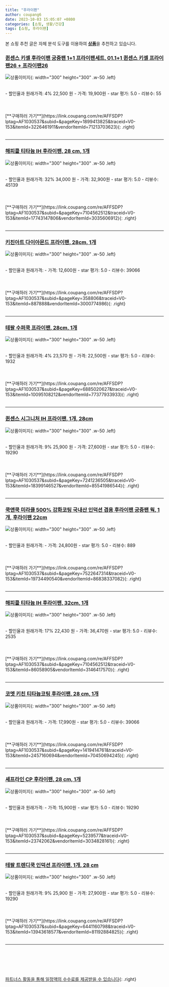 ```yaml
---
title: "후라이팬"
author: coupang6
date: 2023-10-03 15:05:07 +0800
categories: [쇼핑, 생활/건강]
tags: [쇼핑, 후라이팬]
---
```


본 쇼핑 추천 글은 자체 분석 도구를 이용하여 [**상품**](https://link.coupang.com/a/bao1ui)을 추천하고 있습니다.

### [퀸센스 키셀 후라이팬 궁중팬 1+1 프라이팬세트, 01.1+1 퀸센스 키셀 프라이팬26 + 프라이팬26](https://link.coupang.com/re/AFFSDP?lptag=AF1030537&subid=&pageKey=1899413825&traceid=V0-153&itemId=3226461911&vendorItemId=71213703623)

![상품이미지](https://thumbnail6.coupangcdn.com/thumbnails/remote/230x230ex/image/vendor_inventory/bf6e/1975f4fe42cc4d5d4d206aa496f62789b0e7eda81d55cb796656addcf1ef.jpg){: width="300" height="300" .w-50 .left}


<br>
- 할인율과 원래가격: 4%  22,500   원
- 가격: 19,900원
- star 평가: 5.0
- 리뷰수: 55
<br>
<br>
<br>
<br>
[**구매하러 가기**](https://link.coupang.com/re/AFFSDP?lptag=AF1030537&subid=&pageKey=1899413825&traceid=V0-153&itemId=3226461911&vendorItemId=71213703623){: .right}
<br>
<br>

---

### [해피콜 티타늄 IH 후라이팬, 28 cm, 1개](https://link.coupang.com/re/AFFSDP?lptag=AF1030537&subid=&pageKey=7104562512&traceid=V0-153&itemId=17743147806&vendorItemId=3035606912)

![상품이미지](https://thumbnail9.coupangcdn.com/thumbnails/remote/230x230ex/image/retail/images/1057265397941869-046f7945-d45d-4a8c-82ac-84bd6783cd07.jpg){: width="300" height="300" .w-50 .left}


<br>
- 할인율과 원래가격: 32%  34,000   원
- 가격: 32,900원
- star 평가: 5.0
- 리뷰수: 45139
<br>
<br>
<br>
<br>
[**구매하러 가기**](https://link.coupang.com/re/AFFSDP?lptag=AF1030537&subid=&pageKey=7104562512&traceid=V0-153&itemId=17743147806&vendorItemId=3035606912){: .right}
<br>
<br>

---

### [키친아트 다이아몬드 프라이팬, 28cm, 1개](https://link.coupang.com/re/AFFSDP?lptag=AF1030537&subid=&pageKey=358806&traceid=V0-153&itemId=887888&vendorItemId=3000774986)

![상품이미지](https://thumbnail8.coupangcdn.com/thumbnails/remote/230x230ex/image/retail/images/4331822846235708-5417df11-83b5-482d-a4b8-0177db002147.jpg){: width="300" height="300" .w-50 .left}


<br>
- 할인율과 원래가격: 
- 가격: 12,600원
- star 평가: 5.0
- 리뷰수: 39066
<br>
<br>
<br>
<br>
[**구매하러 가기**](https://link.coupang.com/re/AFFSDP?lptag=AF1030537&subid=&pageKey=358806&traceid=V0-153&itemId=887888&vendorItemId=3000774986){: .right}
<br>
<br>

---

### [테팔 수퍼쿡 프라이팬, 28cm, 1개](https://link.coupang.com/re/AFFSDP?lptag=AF1030537&subid=&pageKey=6885020627&traceid=V0-153&itemId=10095108212&vendorItemId=77377933933)

![상품이미지](https://thumbnail8.coupangcdn.com/thumbnails/remote/230x230ex/image/retail/images/1858572014219693-fac4f8d4-2511-438b-a81c-4cebf29fc23d.jpg){: width="300" height="300" .w-50 .left}


<br>
- 할인율과 원래가격: 4%  23,570   원
- 가격: 22,500원
- star 평가: 5.0
- 리뷰수: 1932
<br>
<br>
<br>
<br>
[**구매하러 가기**](https://link.coupang.com/re/AFFSDP?lptag=AF1030537&subid=&pageKey=6885020627&traceid=V0-153&itemId=10095108212&vendorItemId=77377933933){: .right}
<br>
<br>

---

### [퀸센스 시그니처 IH 프라이팬, 1개, 28cm](https://link.coupang.com/re/AFFSDP?lptag=AF1030537&subid=&pageKey=7241236505&traceid=V0-153&itemId=18399146527&vendorItemId=85541986544)

![상품이미지](https://thumbnail10.coupangcdn.com/thumbnails/remote/230x230ex/image/retail/images/7038704139632067-b4c970b7-b6e8-4b7a-b8ce-d983a25035bd.jpg){: width="300" height="300" .w-50 .left}


<br>
- 할인율과 원래가격: 9%  25,900   원
- 가격: 27,600원
- star 평가: 5.0
- 리뷰수: 19290
<br>
<br>
<br>
<br>
[**구매하러 가기**](https://link.coupang.com/re/AFFSDP?lptag=AF1030537&subid=&pageKey=7241236505&traceid=V0-153&itemId=18399146527&vendorItemId=85541986544){: .right}
<br>
<br>

---

### [쿡앤쿡 미라클 500% 강화코팅 국내산 인덕션 겸용 후라이팬 궁중팬 웍, 1개, 후라이팬 22cm](https://link.coupang.com/re/AFFSDP?lptag=AF1030537&subid=&pageKey=7522647314&traceid=V0-153&itemId=19734490540&vendorItemId=86838337082)

![상품이미지](https://thumbnail6.coupangcdn.com/thumbnails/remote/230x230ex/image/vendor_inventory/be8b/7f706d54876c5624232bb4af8977cd921c4facea08170a8e50bbc50502e1.jpg){: width="300" height="300" .w-50 .left}


<br>
- 할인율과 원래가격: 
- 가격: 24,800원
- star 평가: 5.0
- 리뷰수: 889
<br>
<br>
<br>
<br>
[**구매하러 가기**](https://link.coupang.com/re/AFFSDP?lptag=AF1030537&subid=&pageKey=7522647314&traceid=V0-153&itemId=19734490540&vendorItemId=86838337082){: .right}
<br>
<br>

---

### [해피콜 티타늄 IH 후라이팬, 32cm, 1개](https://link.coupang.com/re/AFFSDP?lptag=AF1030537&subid=&pageKey=7104562512&traceid=V0-153&itemId=86058905&vendorItemId=3146417570)

![상품이미지](https://thumbnail8.coupangcdn.com/thumbnails/remote/230x230ex/image/product/image/vendoritem/2019/05/29/3146417570/cd246dae-696a-4919-b442-3e30ccbef2b0.jpg){: width="300" height="300" .w-50 .left}


<br>
- 할인율과 원래가격: 17%  22,430   원
- 가격: 36,470원
- star 평가: 5.0
- 리뷰수: 2535
<br>
<br>
<br>
<br>
[**구매하러 가기**](https://link.coupang.com/re/AFFSDP?lptag=AF1030537&subid=&pageKey=7104562512&traceid=V0-153&itemId=86058905&vendorItemId=3146417570){: .right}
<br>
<br>

---

### [코멧 키친 티타늄코팅 후라이팬, 28 cm, 1개](https://link.coupang.com/re/AFFSDP?lptag=AF1030537&subid=&pageKey=1419414761&traceid=V0-153&itemId=2457160694&vendorItemId=70450694245)

![상품이미지](https://thumbnail8.coupangcdn.com/thumbnails/remote/230x230ex/image/retail/images/517625530368447-19024890-d0c1-40b0-919f-8f257d50f130.jpg){: width="300" height="300" .w-50 .left}


<br>
- 할인율과 원래가격: 
- 가격: 17,990원
- star 평가: 5.0
- 리뷰수: 39066
<br>
<br>
<br>
<br>
[**구매하러 가기**](https://link.coupang.com/re/AFFSDP?lptag=AF1030537&subid=&pageKey=1419414761&traceid=V0-153&itemId=2457160694&vendorItemId=70450694245){: .right}
<br>
<br>

---

### [셰프라인 CP 후라이팬, 28 cm, 1개](https://link.coupang.com/re/AFFSDP?lptag=AF1030537&subid=&pageKey=5239577&traceid=V0-153&itemId=23742062&vendorItemId=3034828161)

![상품이미지](https://thumbnail6.coupangcdn.com/thumbnails/remote/230x230ex/image/product/image/vendoritem/2018/10/16/3034828161/e5da2105-276e-4aaf-bcca-fe3287d7c65f.jpg){: width="300" height="300" .w-50 .left}


<br>
- 할인율과 원래가격: 
- 가격: 15,900원
- star 평가: 5.0
- 리뷰수: 19290
<br>
<br>
<br>
<br>
[**구매하러 가기**](https://link.coupang.com/re/AFFSDP?lptag=AF1030537&subid=&pageKey=5239577&traceid=V0-153&itemId=23742062&vendorItemId=3034828161){: .right}
<br>
<br>

---

### [테팔 트렌디쿡 인덕션 프라이팬, 1개, 28 cm](https://link.coupang.com/re/AFFSDP?lptag=AF1030537&subid=&pageKey=6441160798&traceid=V0-153&itemId=13943618577&vendorItemId=81192884825)

![상품이미지](https://thumbnail8.coupangcdn.com/thumbnails/remote/230x230ex/image/rs_quotation_api/bcclo5ld/e2119ce0ed924853ba4d4f9a6ca393b0.png){: width="300" height="300" .w-50 .left}


<br>
- 할인율과 원래가격: 9%  25,900   원
- 가격: 27,900원
- star 평가: 5.0
- 리뷰수: 19290
<br>
<br>
<br>
<br>
[**구매하러 가기**](https://link.coupang.com/re/AFFSDP?lptag=AF1030537&subid=&pageKey=6441160798&traceid=V0-153&itemId=13943618577&vendorItemId=81192884825){: .right}
<br>
<br>

---
<br><br><br><br><br> [파트너스 활동을 통해 일정액의 수수료를 제공받을 수 있습니다](https://link.coupang.com/a/bao1ui){: .right}